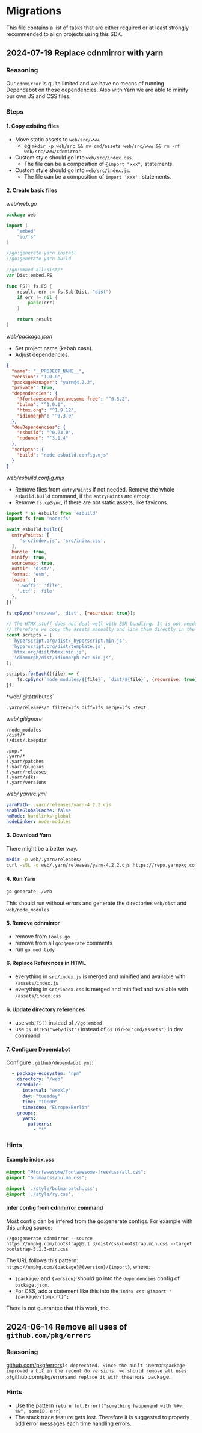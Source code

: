 # Migrations

This file contains a list of tasks that are either required or at least
strongly recommended to align projects using this SDK.

## 2024-07-19 Replace cdnmirror with yarn

### Reasoning

Our `cdnmirror` is quite limited and we have no means of running Dependabot on those dependencies. Also with Yarn we are able to minify our own JS and CSS files.

### Steps

#### 1. Copy existing files

* Move static assets to `web/src/www`.
  * eg `mkdir -p web/src && mv cmd/assets web/src/www && rm -rf web/src/www/cdnmirror`
* Custom style should go into `web/src/index.css`.
  * The file can be a composition of `@import "xxx";` statements.
* Custom style should go into `web/src/index.js`.
  * The file can be a composition of `import 'xxx';` statements.

#### 2. Create basic files

*web/web.go*

```go
package web

import (
	"embed"
	"io/fs"
)

//go:generate yarn install
//go:generate yarn build

//go:embed all:dist/*
var Dist embed.FS

func FS() fs.FS {
	result, err := fs.Sub(Dist, "dist")
	if err != nil {
		panic(err)
	}

	return result
}
```

*web/package.json*

* Set project name (kebab case).
* Adjust dependencies.

```json
{
  "name": "__PROJECT_NAME__",
  "version": "1.0.0",
  "packageManager": "yarn@4.2.2",
  "private": true,
  "dependencies": {
    "@fortawesome/fontawesome-free": "^6.5.2",
    "bulma": "^1.0.1",
    "htmx.org": "^1.9.12",
    "idiomorph": "^0.3.0"
  },
  "devDependencies": {
    "esbuild": "^0.23.0",
    "nodemon": "^3.1.4"
  },
  "scripts": {
    "build": "node esbuild.config.mjs"
  }
}
```

*web/esbuild.config.mjs*

* Remove files from `entryPoints` if not needed. Remove the whole `esbuild.build` command, if the `entryPoints` are empty.
* Remove `fs.cpSync`, if there are not static assets, like favicons.

```js
import * as esbuild from 'esbuild'
import fs from 'node:fs'

await esbuild.build({
  entryPoints: [
     'src/index.js', 'src/index.css',
  ],
  bundle: true,
  minify: true,
  sourcemap: true,
  outdir: 'dist/',
  format: 'esm',
  loader: {
    '.woff2': 'file',
    '.ttf': 'file'
  },
})

fs.cpSync('src/www', 'dist', {recursive: true});

// The HTMX stuff does not deal well with ESM bundling. It is not needed tho,
// therefore we copy the assets manually and link them directly in the <head>.
const scripts = [
  'hyperscript.org/dist/_hyperscript.min.js',
  'hyperscript.org/dist/template.js',
  'htmx.org/dist/htmx.min.js',
  'idiomorph/dist/idiomorph-ext.min.js',
];

scripts.forEach((file) => {
    fs.cpSync(`node_modules/${file}`, `dist/${file}`, {recursive: true});
});
```

*web/.gitattributes`

```
.yarn/releases/* filter=lfs diff=lfs merge=lfs -text
```

*web/.gitignore*

```
/node_modules
/dist/*
!/dist/.keepdir

.pnp.*
.yarn/*
!.yarn/patches
!.yarn/plugins
!.yarn/releases
!.yarn/sdks
!.yarn/versions
```

*web/.yarnrc.yml*

```yaml
yarnPath: .yarn/releases/yarn-4.2.2.cjs
enableGlobalCache: false
nmMode: hardlinks-global
nodeLinker: node-modules
```

#### 3. Download Yarn

There might be a better way.

```sh
mkdir -p web/.yarn/releases/
curl -sSL -o web/.yarn/releases/yarn-4.2.2.cjs https://repo.yarnpkg.com/4.2.2/packages/yarnpkg-cli/bin/yarn.js
```

#### 4. Run Yarn

```sh
go generate ./web
```

This should run without errors and generate the directories `web/dist` and `web/node_modules`.

#### 5. Remove cdnmirror

* remove from `tools.go`
* remove from all `go:generate` comments
* run `go mod tidy`

#### 6. Replace References in HTML

* everything in `src/index.js` is merged and minified and available with `/assets/index.js`
* everything in `src/index.css` is merged and minified and available with `/assets/index.css`

#### 6. Update directory references

* use `web.FS()` instead of `//go:embed`
* use `os.DirFS("web/dist")` instead of `os.DirFS("cmd/assets")` in dev command

#### 7. Configure Dependabot

Configure `.github/dependabot.yml`:

```yaml
  - package-ecosystem: "npm"
    directory: "/web"
    schedule:
      interval: "weekly"
      day: "tuesday"
      time: "10:00"
      timezone: "Europe/Berlin"
    groups:
      yarn:
        patterns:
          - "*"
```

### Hints

#### Example index.css

```css
@import "@fortawesome/fontawesome-free/css/all.css";
@import "bulma/css/bulma.css";

@import './style/bulma-patch.css';
@import './style/ry.css';
```

#### Infer config from cdnmirror command

Most config can be infered from the go:generate configs. For example with this unkpg source:

```
//go:generate cdnmirror --source https://unpkg.com/bootstrap@5.1.3/dist/css/bootstrap.min.css --target bootstrap-5.1.3-min.css
```

The URL follows this pattern: `https://unpkg.com/{package}@{version}/{import}`, where:
* `{package}` and `{version}` should go into the `dependencies` config of `package.json`.
* For CSS, add a statement like this into the `index.css`: `@import "{package}/{import}";`

There is not guarantee that this work, tho.

## 2024-06-14 Remove all uses of `github.com/pkg/errors`

### Reasoning

[github.com/pkg/errors](https://github.com/pkg/errors)` is deprecated. Since the built-in `errors` package improved a bit in the recent Go versions, we should remove all uses of `github.com/pkg/errors` and replace it with the `errors` package.

### Hints

* Use the pattern `return fmt.Errorf("something happenend with %#v: %w", someID, err)`
* The stack trace feature gets lost. Therefore it is suggested to properly add error messages each time handling errors.

